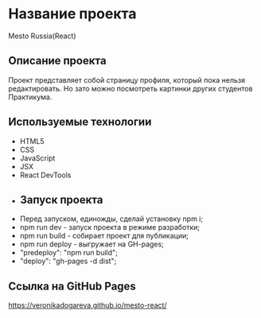 # Название проекта
Mesto Russia(React)
## Описание проекта
Проект представляет собой страницу профиля, который пока нельзя редактировать. Но зато можно посмотреть картинки других студентов Практикума.
## Используемые технологии
* HTML5  
* CSS
* JavaScript
* JSX
* React DevTools
* ## Запуск проекта
- Перед запуском, единожды, сделай установку npm i;
- npm run dev - запуск проекта в режиме разработки;
- npm run build - собирает проект для публикации;
- npm run deploy - выгружает на GH-pages;
- "predeploy": "npm run build";
- "deploy": "gh-pages -d dist";
## Ссылка на  GitHub Pages
https://veronikadogareva.github.io/mesto-react/
